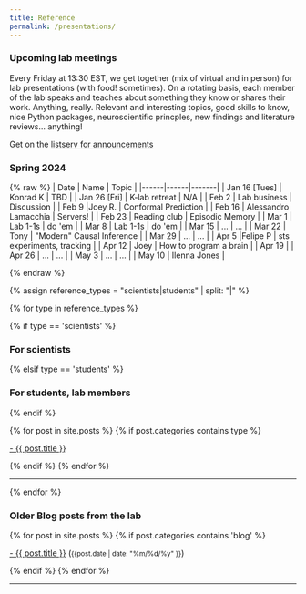 ```yaml
---
title: Reference
permalink: /presentations/
---
```


### Upcoming lab meetings

Every Friday at 13:30 EST, we get together (mix of virtual and in person) for lab presentations (with food! sometimes).
On a rotating basis, each member of the lab speaks and teaches about something they know or shares their work. 
Anything, really. Relevant and interesting topics, good skills to know, nice Python packages,
neuroscientific princples, new findings and literature reviews... anything!

Get on the [listserv for announcements](https://groups.google.com/forum/#!forum/kording-lab-teachings)

### Spring 2024
{% raw %}
| Date | Name | Topic |
|------|------|-------|
| Jan 16 [Tues] | Konrad K | TBD |
| Jan 26 [Fri] | K-lab retreat | N/A |
| Feb 2 | Lab business | Discussion |
| Feb 9 |Joey R. | Conformal Prediction |
| Feb 16 | Alessandro Lamacchia | Servers! |
| Feb 23 | Reading club | Episodic Memory |
| Mar 1 | Lab 1-1s | do 'em |
| Mar 8 | Lab 1-1s | do 'em |
| Mar 15 | ... | ... |
| Mar 22 | Tony | "Modern" Causal Inference |
| Mar 29 | ... | ... |
| Apr 5 |Felipe P | sts experiments, tracking |
| Apr 12 | Joey | How to program a brain |
| Apr 19 | 
| Apr 26 | ... | ... |
| May 3 | ... | ... |
| May 10 | Ilenna Jones | 

{% endraw %}

{% assign reference_types = "scientists|students" | split: "|" %}

{% for type in reference_types %}

{% if type == 'scientists' %}
### **For scientists**
 {% elsif type == 'students' %}
### **For students, lab members**
{% endif %}

<div class="content list">
  {% for post in site.posts %}
    {% if post.categories contains type %}
    <div class="list-item">
      <p class="list-post-title">
        <a href="{{ site.baseurl }}{{ post.url }}">- {{ post.title }}</a>
      </p>
    </div>
    {% endif %}
  {% endfor %}
</div>

<hr>
{% endfor %}

### **Older Blog posts from the lab**

<div class="content list">
  {% for post in site.posts %}
    {% if post.categories contains 'blog' %}
    <div class="list-item">
      <p class="list-post-title">
        <a href="{{ site.baseurl }}{{ post.url }}">- {{ post.title }}</a> (<small>{{post.date | date: "%m/%d/%y" }}</small>)
      </p>
    </div>
    {% endif %}
  {% endfor %}
</div>

<hr>
